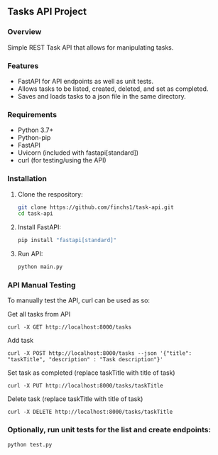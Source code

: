 ## Tasks API Project

### Overview

Simple REST Task API that allows for manipulating tasks.

### Features

- FastAPI for API endpoints as well as unit tests.
- Allows tasks to be listed, created, deleted, and set as completed.
- Saves and loads tasks to a json file in the same directory.

### Requirements

- Python 3.7+
- Python-pip
- FastAPI
- Uvicorn (included with fastapi[standard])
- curl (for testing/using the API)

### Installation

1. Clone the respository:
   ```bash
   git clone https://github.com/finchs1/task-api.git
   cd task-api

2. Install FastAPI:
   ```bash
   pip install "fastapi[standard]"

3. Run API:
   ```bash
   python main.py

### API Manual Testing

To manually test the API, curl can be used as so:

Get all tasks from API

`curl -X GET http://localhost:8000/tasks`

Add task

`curl -X POST http://localhost:8000/tasks --json '{"title": "taskTitle", "description" : "Task description"}'`

Set task as completed (replace taskTitle with title of task)

`curl -X PUT http://localhost:8000/tasks/taskTitle`

Delete task (replace taskTitle with title of task)

`curl -X DELETE http://localhost:8000/tasks/taskTitle`

### Optionally, run unit tests for the list and create endpoints:
`python test.py`
